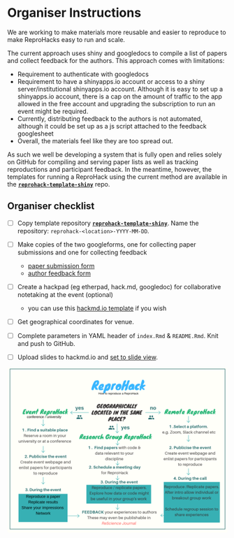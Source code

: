 # Organiser Instructions

We are working to make materials more reusable and easier to reproduce to make ReproHacks easy to run and scale. 

The current approach uses shiny and googledocs to compile a list of papers and collect feedback for the authors. This approach comes with limitations:

- Requirement to authenticate with googledocs
- Requirement to have a shinyapps.io account or access to a shiny server/institutional shinyapps.io account. Although it is easy to set up a shinyapps.io account, there is a cap on the amount of traffic to the app allowed in the free account and upgrading the subscription to run an event might be required.
- Currently, distributing feedback to the authors is not automated, although it could be set up as a js script attached to the feedback googlesheet
- Overall, the materials feel like they are too spread out.

As such we well be developing a system that is fully open and relies solely on GitHub for compiling and serving paper lists as well as tracking reproductions and participant feedback. In the meantime, however, the templates for running a ReproHack using the current method are available in the [**`reprohack-template-shiny`**](https://github.com/reprohack/reprohack-template-shiny) repo.


## Organiser checklist

- [ ] Copy template repository [**`reprohack-template-shiny`**](https://github.com/reprohack/reprohack-template-shiny). Name the repository: `reprohack-<location>-YYYY-MM-DD`.
- [ ] Make copies of the two googleforms, one for collecting paper submissions and one for collecting feedback
    + [paper submission form](https://drive.google.com/open?id=1-Q-dQQu47ytCg2Z7F99hzCSxewLCbPUi8UlZWg0JYjI)
    + [author feedback form](https://drive.google.com/open?id=1KRooOAtbmOzIES1h2T9Gvt7AaPFLDS0BQUZRiimJZSU)
- [ ] Create a hackpad (eg etherpad, hack.md, googledoc) for collaborative notetaking at the event (optional)
    + you can use this [hackmd.io template](https://hackmd.io/@annakrystalli/reprohack-hackpad-tmpl) if you wish
- [ ] Get geographical coordinates for venue. 
- [ ] Complete parameters in YAML header of `index.Rmd` & `README.Rmd`. Knit and push to GitHub.
- [ ] Upload slides to hackmd.io and [set to slide view](https://hackmd.io/s/features#Import-Notes).


![](assets/workflow.png)
